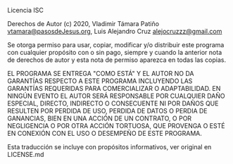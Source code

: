 Licencia ISC


Derechos de Autor (c) 2020, Vladimir Támara Patiño vtamara@pasosdeJesus.org, Luis Alejandro Cruz alejocruzzz@gmail.com

Se otorga permiso para usar, copiar, modificar y/o distribuir este programa 
con cualquier propósito con o sin pago, siempre y cuando la anterior nota 
de derechos de autor y esta nota de permiso aparezca en todas las copias.

EL PROGRAMA SE ENTREGA "COMO ESTÁ" Y EL AUTOR NO DA GARANTÍAS RESPECTO A 
ESTE PROGRAMA INCLUYENDO LAS GARANTÍAS REQUERIDAS PARA COMERCIALIZAR O 
ADAPTABILIDAD. EN NINGÚN EVENTO EL AUTOR SERÁ RESPONSABLE POR CUALQUIER 
DAÑO ESPECIAL, DIRECTO, INDIRECTO O CONSECUENTE NI POR DAÑOS QUE RESULTEN 
POR PERDIDA DE USO, PERDIDA DE DATOS O PERDIA DE GANANCIAS, 
BIEN EN UNA ACCIÓN DE UN CONTRATO, O POR NEGLIGENCIA O POR OTRA ACCIÓN 
TORTUOSA, QUE PROVENGA O ESTÉ EN CONEXIÓN CON EL USO O DESEMPEÑO DE ESTE 
PROGRAMA.


Esta traducción se incluye con propósitos informativos, ver
original en LICENSE.md
